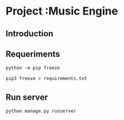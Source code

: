 # Project :Music Engine
## Introduction

## Requeriments

```
python -m pip freeze
```
```
pip3 freeze > requirements.txt
```

## Run server
```
python manage.py runserver
```
